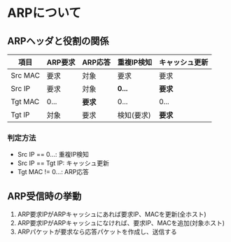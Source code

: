 # ARPについて

## ARPヘッダと役割の関係

項目|ARP要求|ARP応答|重複IP検知|キャッシュ更新
-|-|-|-|-
Src MAC|要求|対象|要求|要求
Src IP|要求|対象|**0...**|**要求**
Tgt MAC|0...|**要求**|0...|0...
Tgt IP|対象|要求|検知(要求)|**要求**

### 判定方法

- Src IP == 0...: 重複IP検知
- Src IP == Tgt IP: キャッシュ更新
- Tgt MAC != 0...: ARP応答

## ARP受信時の挙動

1. ARP要求IPがARPキャッシュにあれば要求IP、MACを更新(全ホスト)
1. ARP要求IPがARPキャッシュになければ、要求IP、MACを追加(対象ホスト)
1. ARPパケットが要求なら応答パケットを作成し、送信する
